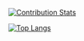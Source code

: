 [![Contribution Stats](https://github-contribution-stats.vercel.app/api/?username=kliyanto23)](https://github.com/LordDashMe/github-contribution-stats)

[![Top Langs](https://github-readme-stats.vercel.app/api/top-langs/?username=kevinliyanto&layout=compact)](https://github.com/anuraghazra/github-readme-stats)
